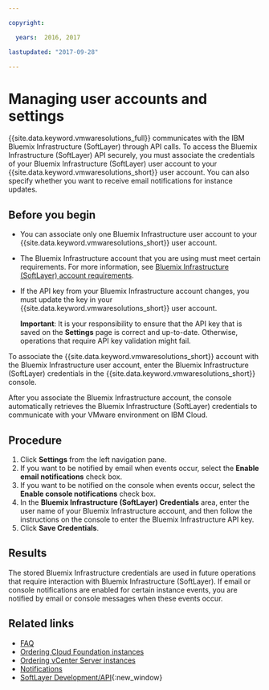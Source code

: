 ```yaml
---

copyright:

  years:  2016, 2017

lastupdated: "2017-09-28"

---
```


# Managing user accounts and settings

{{site.data.keyword.vmwaresolutions_full}} communicates with the IBM Bluemix Infrastructure (SoftLayer) through API calls. To access the Bluemix Infrastructure (SoftLayer) API securely, you must associate the credentials of your Bluemix Infrastructure (SoftLayer) user account to your {{site.data.keyword.vmwaresolutions_short}} user account. You can also specify whether you want to receive email notifications for instance updates.

## Before you begin

* You can associate only one Bluemix Infrastructure user account to your {{site.data.keyword.vmwaresolutions_short}} user account.
* The Bluemix Infrastructure account that you are using must meet certain requirements. For more information, see [Bluemix Infrastructure (SoftLayer) account requirements](slaccountrequirement.html).
* If the API key from your Bluemix Infrastructure account changes, you must update the key in your {{site.data.keyword.vmwaresolutions_short}} user account.

   **Important**: It is your responsibility to ensure that the API key that is saved on the **Settings** page is correct and up-to-date.
   Otherwise, operations that require API key validation might fail.

To associate the {{site.data.keyword.vmwaresolutions_short}} account with the Bluemix Infrastructure user account, enter the Bluemix Infrastructure (SoftLayer) credentials in the {{site.data.keyword.vmwaresolutions_short}} console.

After you associate the Bluemix Infrastructure account, the console automatically retrieves the Bluemix Infrastructure (SoftLayer) credentials to communicate with your VMware environment on IBM Cloud.

## Procedure

1. Click **Settings** from the left navigation pane.
2. If you want to be notified by email when events occur, select the **Enable email notifications** check box.
3. If you want to be notified on the console when events occur, select the **Enable console notifications** check box.
4. In the **Bluemix Infrastructure (SoftLayer) Credentials** area, enter the user name of your Bluemix Infrastructure account, and then follow the instructions on the console to enter the Bluemix Infrastructure API key.
5. Click **Save Credentials**.

## Results

The stored Bluemix Infrastructure credentials are used in future operations that require interaction with Bluemix Infrastructure (SoftLayer). If email or console notifications are enabled for certain instance events, you are notified by email or console messages when these events occur.

## Related links

* [FAQ](faq.html)
* [Ordering Cloud Foundation instances](../sddc/sd_orderinginstance.html)
* [Ordering vCenter Server instances](../vcenter/vc_orderinginstance.html)
* [Notifications](notifications.html)
* [SoftLayer Development/API](http://knowledgelayer.softlayer.com/topic/developmentapi){:new_window}
